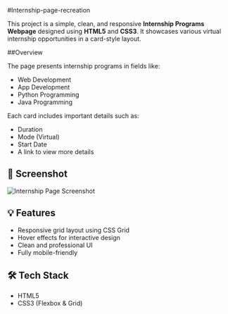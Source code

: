 #Internship-page-recreation

This project is a simple, clean, and responsive **Internship Programs Webpage** designed using **HTML5** and **CSS3**. It showcases various virtual internship opportunities in a card-style layout.

##Overview

The page presents internship programs in fields like:

- Web Development  
- App Development  
- Python Programming  
- Java Programming  

Each card includes important details such as:
- Duration  
- Mode (Virtual)  
- Start Date  
- A link to view more details  

## 📸 Screenshot

![Internship Page Screenshot](Screenshot(532).png)  


## 💡 Features

- Responsive grid layout using CSS Grid
- Hover effects for interactive design
- Clean and professional UI
- Fully mobile-friendly

## 🛠️ Tech Stack

- HTML5  
- CSS3 (Flexbox & Grid)  
